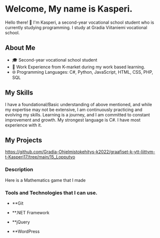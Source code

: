 # Welcome, My name is Kasperi.

Hello there! 👋 I'm Kasperi, a second-year vocational school student who is currently studying programming.
I study at Gradia Viitaniemi vocational school.

## About Me

- 🎓 Second-year vocational school student
- 💼 Work Experience from K-market during my work based learning.
- 🌐 Programming Languages: C#, Python, JavaScript, HTML, CSS, PHP, SQL

## My Skills
I have a foundational/Basic understanding of above mentioned, and while my expertise may not be extensive, I am continuously practicing and evolving my skills.
Learning is a journey, and I am committed to constant improvement and growth.
My strongest language is C#. I have most experience with it.


## My Projects
https://github.com/Gradia-Ohjelmistokehitys-k2022/graafiset-k-ytt-liittym-t-Kasperi17/tree/main/15_Lopputyo
### Description
Here is a Mathematics game that I made

### Tools and Technologies that I can use.
- **Git

- **.NET Framework

- **jQuery

- **WordPress
